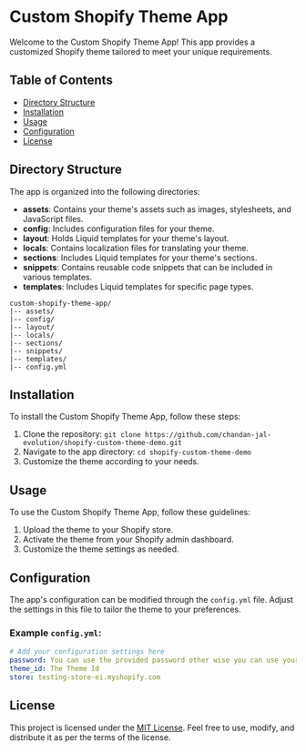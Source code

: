 # Custom Shopify Theme App

Welcome to the Custom Shopify Theme App! This app provides a customized Shopify theme tailored to meet your unique requirements.

## Table of Contents

- [Directory Structure](#directory-structure)
- [Installation](#installation)
- [Usage](#usage)
- [Configuration](#configuration)
- [License](#license)

## Directory Structure

The app is organized into the following directories:

- **assets**: Contains your theme's assets such as images, stylesheets, and JavaScript files.
- **config**: Includes configuration files for your theme.
- **layout**: Holds Liquid templates for your theme's layout.
- **locals**: Contains localization files for translating your theme.
- **sections**: Includes Liquid templates for your theme's sections.
- **snippets**: Contains reusable code snippets that can be included in various templates.
- **templates**: Includes Liquid templates for specific page types.

```plaintext
custom-shopify-theme-app/
|-- assets/
|-- config/
|-- layout/
|-- locals/
|-- sections/
|-- snippets/
|-- templates/
|-- config.yml
```

## Installation

To install the Custom Shopify Theme App, follow these steps:

1. Clone the repository: `git clone https://github.com/chandan-jal-evolution/shopify-custom-theme-demo.git`
2. Navigate to the app directory: `cd shopify-custom-theme-demo`
3. Customize the theme according to your needs.

## Usage

To use the Custom Shopify Theme App, follow these guidelines:

1. Upload the theme to your Shopify store.
2. Activate the theme from your Shopify admin dashboard.
3. Customize the theme settings as needed.

## Configuration

The app's configuration can be modified through the `config.yml` file. Adjust the settings in this file to tailor the theme to your preferences.

### Example `config.yml`:

```yaml
# Add your configuration settings here
password: You can use the provided password other wise you can use your own
theme_id: The Theme Id
store: testing-store-ei.myshopify.com
```

## License

This project is licensed under the [MIT License](LICENSE). Feel free to use, modify, and distribute it as per the terms of the license.
